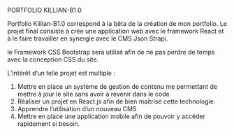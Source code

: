 PORTFOLIO KILLIAN-B1.0


Portfolio Killian-B1.0 correspond à la bêta de la création de mon portfolio. 
Le projet final consiste à crée une application web avec le framework React et  à le faire travailler en synergie avec le CMS Json Strapi.

le Framework CSS Bootstrap sera utilisé afin de ne pas perdre de temps avec la conception CSS du site. 

L’intérêt d’un telle projet est multiple : 

  1. Mettre en place un système de gestion de contenu me permettant de mettre à jour le site sans avoir à revenir dans le code 
  2. Réaliser un projet en React.js afin de bien maitrisé cette technologie. 
  3. Apprendre l’utilisation d’un nouveau CMS 
  4. Mettre en place une application mobile afin de pouvoir y accéder rapidement si besoin.
